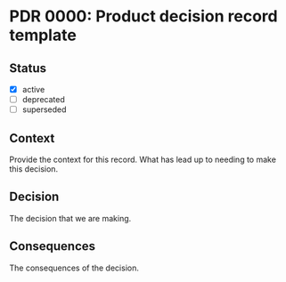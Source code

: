 <!-- File format pdr/pdr-0000-project-keyword.md -->

# PDR 0000: Product decision record template

## Status

- [x] active
- [ ] deprecated
- [ ] superseded

## Context

Provide the context for this record. What has lead up to needing to make this decision.

## Decision

The decision that we are making.

## Consequences

The consequences of the decision.
